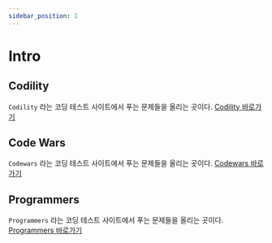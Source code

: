 ```yaml
---
sidebar_position: 1
---
```


# Intro

## Codility

`Codility` 라는 코딩 테스트 사이트에서 푸는 문제들을 올리는 곳이다. [Codility 바로가기](https://app.codility.com/programmers)

## Code Wars

`Codewars` 라는 코딩 테스트 사이트에서 푸는 문제들을 올리는 곳이다. [Codewars 바로가기](https://www.codewars.com)

## Programmers

`Programmers` 라는 코딩 테스트 사이트에서 푸는 문제들을 올리는 곳이다. [Programmers 바로가기](https://programmers.co.kr)
